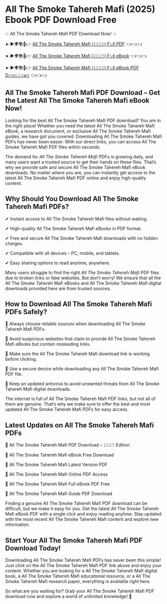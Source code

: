 # All The Smoke Tahereh Mafi (2025) Ebook PDF Download Free

💥 All The Smoke Tahereh Mafi PDF Download Now! 💥

➤ ►🌍📚📱👉 [All The Smoke Tahereh Mafi (𝟸𝟶𝟸𝟻) F𝚞ll PDF](https://getpdf.xyz/all-the-smoke-tahereh-mafi) 👈👈👈


➤ ►🌍📚📱👉 [All The Smoke Tahereh Mafi (𝟸𝟶𝟸𝟻) F𝚞ll eBook](https://getpdf.xyz/all-the-smoke-tahereh-mafi) 👈👈👈


➤ ►🌍📚📱👉 [All The Smoke Tahereh Mafi (𝟸𝟶𝟸𝟻) F𝚞ll eBook PDF D𝚘𝚠𝚗𝚕𝚘a𝚍](https://getpdf.xyz/all-the-smoke-tahereh-mafi) 👈👈👈


## All The Smoke Tahereh Mafi PDF Download – Get the Latest All The Smoke Tahereh Mafi eBook Now!

Looking for the best All The Smoke Tahereh Mafi PDF download? You are in the right place! Whether you need the latest All The Smoke Tahereh Mafi eBook, a research document, or exclusive All The Smoke Tahereh Mafi guides, we have got you covered. Downloading All The Smoke Tahereh Mafi PDFs has never been easier. With our direct links, you can access All The Smoke Tahereh Mafi PDF files within seconds.

The demand for *All The Smoke Tahereh Mafi* PDFs is growing daily, and many users want a trusted source to get their hands on these files. That’s why we provide safe and secure All The Smoke Tahereh Mafi eBook downloads. No matter where you are, you can instantly get access to the latest All The Smoke Tahereh Mafi PDF online and enjoy high-quality content.

## Why Should You Download All The Smoke Tahereh Mafi PDFs?

✔ Instant access to All The Smoke Tahereh Mafi files without waiting.

✔ High-quality All The Smoke Tahereh Mafi eBooks in PDF format.

✔ Free and secure All The Smoke Tahereh Mafi downloads with no hidden charges.

✔ Compatible with all devices – PC, mobile, and tablets.

✔ Easy sharing options to read anytime, anywhere.

Many users struggle to find the right *All The Smoke Tahereh Mafi* PDF files due to broken links or fake websites. But don’t worry! We ensure that all the All The Smoke Tahereh Mafi eBooks and All The Smoke Tahereh Mafi digital downloads provided here are from trusted sources.

## How to Download All The Smoke Tahereh Mafi PDFs Safely?

📌 Always choose reliable sources when downloading All The Smoke Tahereh Mafi PDFs.

📌 Avoid suspicious websites that claim to provide All The Smoke Tahereh Mafi eBooks but contain misleading links.

📌 Make sure the All The Smoke Tahereh Mafi download link is working before clicking.

📌 Use a secure device while downloading any All The Smoke Tahereh Mafi PDF file.

📌 Keep an updated antivirus to avoid unwanted threats from All The Smoke Tahereh Mafi digital downloads.

The internet is full of All The Smoke Tahereh Mafi PDF links, but not all of them are genuine. That’s why we make sure to offer the best and most updated All The Smoke Tahereh Mafi PDFs for easy access.

## Latest Updates on All The Smoke Tahereh Mafi PDFs

🔹 All The Smoke Tahereh Mafi PDF Download – 𝟸𝟶𝟸𝟻 Edition

🔹 All The Smoke Tahereh Mafi eBook Free Download

🔹 All The Smoke Tahereh Mafi Latest Version PDF

🔹 All The Smoke Tahereh Mafi Online PDF Access

🔹 All The Smoke Tahereh Mafi Full eBook PDF Free

🔹 All The Smoke Tahereh Mafi Guide PDF Download

Finding a genuine All The Smoke Tahereh Mafi PDF download can be difficult, but we make it easy for you. Get the latest All The Smoke Tahereh Mafi eBook PDF with a single click and enjoy reading anytime. Stay updated with the most recent All The Smoke Tahereh Mafi content and explore new information.

## Start Your All The Smoke Tahereh Mafi PDF Download Today!

Downloading All The Smoke Tahereh Mafi PDFs has never been this simple! Just click on the All The Smoke Tahereh Mafi PDF link above and enjoy your content. Whether you are looking for a All The Smoke Tahereh Mafi digital book, a All The Smoke Tahereh Mafi educational resource, or a All The Smoke Tahereh Mafi research paper, everything is available right here.

So what are you waiting for? Grab your All The Smoke Tahereh Mafi PDF download now and explore a world of unlimited knowledge! 🚀